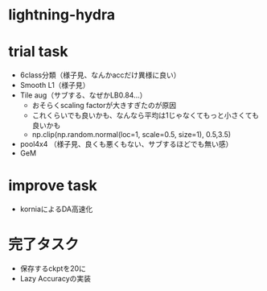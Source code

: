# lightning-hydra

# trial task
* 6class分類（様子見、なんかaccだけ異様に良い）
* Smooth L1（様子見）
* Tile aug（サブする、なぜかLB0.84...）
    * おそらくscaling factorが大きすぎたのが原因
    * これくらいでも良いかも、なんなら平均は1じゃなくてもっと小さくても良いかも
    * np.clip(np.random.normal(loc=1, scale=0.5, size=1), 0.5,3.5)
* pool4x4 （様子見、良くも悪くもない、サブするほどでも無い感）
* GeM

# improve task
* korniaによるDA高速化

# 完了タスク
* 保存するckptを20に
* Lazy Accuracyの実装
